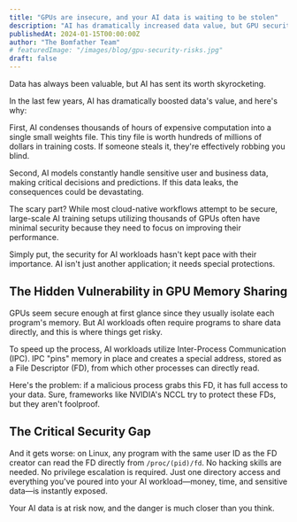 ```yaml
---
title: "GPUs are insecure, and your AI data is waiting to be stolen"
description: "AI has dramatically increased data value, but GPU security hasn't kept pace. Learn about the critical vulnerabilities in AI workloads that put your most valuable assets at risk."
publishedAt: 2024-01-15T00:00:00Z
author: "The Bomfather Team"
# featuredImage: "/images/blog/gpu-security-risks.jpg"
draft: false
---
```


Data has always been valuable, but AI has sent its worth skyrocketing.

In the last few years, AI has dramatically boosted data's value, and here's why:

First, AI condenses thousands of hours of expensive computation into a single small weights file. This tiny file is worth hundreds of millions of dollars in training costs. If someone steals it, they're effectively robbing you blind.

Second, AI models constantly handle sensitive user and business data, making critical decisions and predictions. If this data leaks, the consequences could be devastating.

The scary part? While most cloud-native workflows attempt to be secure, large-scale AI training setups utilizing thousands of GPUs often have minimal security because they need to focus on improving their performance.

Simply put, the security for AI workloads hasn't kept pace with their importance. AI isn't just another application; it needs special protections.

## The Hidden Vulnerability in GPU Memory Sharing

GPUs seem secure enough at first glance since they usually isolate each program's memory. But AI workloads often require programs to share data directly, and this is where things get risky.

To speed up the process, AI workloads utilize Inter-Process Communication (IPC). IPC "pins" memory in place and creates a special address, stored as a File Descriptor (FD), from which other processes can directly read.

Here's the problem: if a malicious process grabs this FD, it has full access to your data. Sure, frameworks like NVIDIA's NCCL try to protect these FDs, but they aren't foolproof.

## The Critical Security Gap

And it gets worse: on Linux, any program with the same user ID as the FD creator can read the FD directly from `/proc/(pid)/fd`. No hacking skills are needed. No privilege escalation is required. Just one directory access and everything you've poured into your AI workload—money, time, and sensitive data—is instantly exposed.

Your AI data is at risk now, and the danger is much closer than you think.